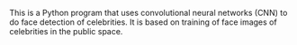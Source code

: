 This is a Python program that uses convolutional neural networks (CNN) to do face detection of celebrities. It is based on training of face images of celebrities in the public space. 
